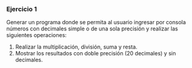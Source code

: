 ### Ejercicio 1

Generar un programa donde se permita al usuario ingresar por consola números con decimales simple o 
de una sola precisión y realizar las siguientes operaciones:
1. Realizar la multiplicación, división, suma y resta.
2. Mostrar los resultados con doble precisión (20 decimales) y sin decimales.

